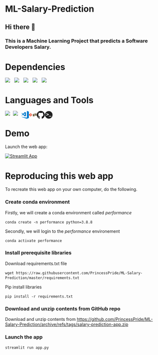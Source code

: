 # ML-Salary-Prediction
## Hi there 👋
### This is a Machine Learning Project that predicts a Software Developers Salary. 

# Dependencies

[<img align="left" width="30px" src="https://streamlit.io/images/brand/streamlit-mark-color.png" />][Streamlit]

[<img align="left" width="30px" src="https://upload.wikimedia.org/wikipedia/commons/2/22/Pandas_mark.svg" />][pandas]

[<img align="left" width="30px" src="https://user-images.githubusercontent.com/98330/63813335-20cd4b80-c8e2-11e9-9c04-e4dbf7285aa1.png" />][NumPy]

[<img align="left" width="30px" src="https://upload.wikimedia.org/wikipedia/commons/0/05/Scikit_learn_logo_small.svg" />][scikit-learn]

[<img align="left" width="30px" src="https://upload.wikimedia.org/wikipedia/commons/8/84/Matplotlib_icon.svg" />][matplotlib]


<br />

# Languages and Tools

[<img align="left" width="26px" src="https://upload.wikimedia.org/wikipedia/commons/c/c3/Python-logo-notext.svg" />][python]
[<img align="left" width="26px" src="https://upload.wikimedia.org/wikipedia/commons/3/38/Jupyter_logo.svg" />][jupyter notebook]
[<img align="left" width="26px" src="https://raw.githubusercontent.com/github/explore/80688e429a7d4ef2fca1e82350fe8e3517d3494d/topics/visual-studio-code/visual-studio-code.png" />][Visual Studio Code]
[<img align="left" width="26px" src="https://raw.githubusercontent.com/github/explore/80688e429a7d4ef2fca1e82350fe8e3517d3494d/topics/git/git.png" />][git]
[<img align="left" width="26px" src="https://raw.githubusercontent.com/github/explore/78df643247d429f6cc873026c0622819ad797942/topics/github/github.png" />][github]
[<img align="left" width="26px" src="https://raw.githubusercontent.com/github/explore/80688e429a7d4ef2fca1e82350fe8e3517d3494d/topics/terminal/terminal.png" />][terminal]

<br />

# Demo

Launch the web app:

[![Streamlit App](https://static.streamlit.io/badges/streamlit_badge_black_white.svg)](https://share.streamlit.io/princesspride/ml-salary-prediction/app.py)

# Reproducing this web app
To recreate this web app on your own computer, do the following.

### Create conda environment
Firstly, we will create a conda environment called *performance*
```
conda create -n performance python=3.8.8
```
Secondly, we will login to the *performance* environement
```
conda activate performance
```
### Install prerequisite libraries

Download requirements.txt file

```
wget https://raw.githubusercontent.com/PrincessPride/ML-Salary-Prediction/master/requirements.txt

```

Pip install libraries
```
pip install -r requirements.txt
```
###  Download and unzip contents from GitHub repo

Download and unzip contents from https://github.com/PrincessPride/ML-Salary-Prediction/archive/refs/tags/salary-prediction-app.zip

###  Launch the app

```
streamlit run app.py
```

[Streamlit]: https://streamlit.io/
[pandas]: https://pandas.pydata.org/
[NumPy]: https://numpy.org/
[scikit-learn]: https://scikit-learn.org/stable/
[matplotlib]: https://matplotlib.org/
[python]: https://www.python.org/
[jupyter notebook]: https://jupyter.org/
[Visual Studio Code]: https://code.visualstudio.com/
[git]: https://git-scm.com/
[github]: https://github.com/
[terminal]: https://sourceforge.net/projects/windows-terminal.mirror/